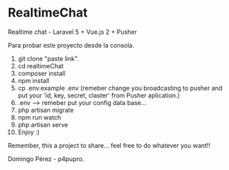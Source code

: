 # RealtimeChat
Realtime chat  - Laravel 5 + Vue.js 2 + Pusher 


Para probar este proyecto desde la consola.

1) git clone "paste link".
2) cd realtimeChat
3) composer install
4) npm install
5) cp .env.example .env (remeber change you broadcasting to pusher and put your 'id, key, secret, claster' from Pusher aplication.)
6) .env --> remeber put your config data base...
7) php artisan migrate
8) npm run watch
9) php artisan serve
10) Enjoy :)


Remember, this a project to share... feel free to do whatever you want!!


Domingo Pérez - p4pupro.
